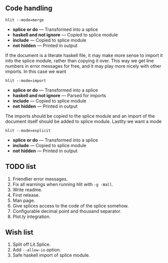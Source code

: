 ## Code handling

`hlit --mode=merge`

* **splice or do** — Transformed into a splice
* **haskell and not ignore** — Copied to splice module
* **include** — Copied to splice module
* **not hidden** — Printed in output

If the document is a literate haskell file, it may make more sense to import
it into the splice module, rather than copying it over. This way we get line
numbers in error messages for free, and it may play more nicely with other
imports. In this case we want

`hlit --mode=import`

* **splice or do** — Transformed into a splice
* **haskell and not ignore** — Parsed for imports
* **include** — Copied to splice module
* **not hidden** — Printed in output

The imports should be copied to the splice module and an import of the
document itself should be added to splice module. Lastlty we want a mode

`hlit --mode=explicit`

* **splice or do** — Transformed into a splice
* **include** — Copied to splice module
* **not hidden** — Printed in output

## TODO list

1. Friendlier error messages.
1. Fix all warnings when running hlit with `-g -Wall`.
1. Write readme.
1. First release.
1. Man page.
1. Give splices access to the code of the splice somehow.
1. Configurable decimal point and thousand separator.
1. Plot.ly integration.

## Wish list
1. Split off Lit.Splice.
1. Add `--allow-io` option.
1. Safe haskell import of splice module.
